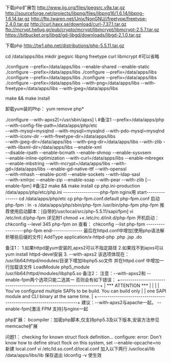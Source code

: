 下载php扩展包
http://www.ijg.org/files/jpegsrc.v9a.tar.gz
http://sourceforge.net/projects/libpng/files/libpng16/1.6.14/libpng-1.6.14.tar.gz
http://ftp.twaren.net/Unix/NonGNU//freetype/freetype-2.4.0.tar.gz
http://curl.haxx.se/download/curl-7.37.1.tar.gz
ftp://mcrypt.hellug.gr/pub/crypto/mcrypt/libmcrypt/libmcrypt-2.5.7.tar.gz
https://bitbucket.org/libgd/gd-libgd/downloads/libgd-2.1.0.tar.gz

下载php
http://tw1.php.net/distributions/php-5.5.11.tar.gz

cd /data/apps/libs
mkdir jpegsrc libpng freetype curl libmcrypt #可以省略

./configure --prefix=/data/apps/libs --enable-shared --enable-static
./configure --prefix=/data/apps/libs 
./configure --prefix=/data/apps/libs
./configure --prefix=/data/apps/libs
./configure --prefix=/data/apps/libs
./configure --prefix=/data/apps/libs --with-png=/data/apps/libs --with-freetype=/data/apps/libs --with-jpeg=/data/apps/libs

make && make install

卸载yum装的Php：
yum remove php*

./configure --with-apxs2[=/usr/sbin/apxs] \ #备注1
--prefix=/data/apps/php \
--with-config-file-path=/data/apps/php/etc \
--with-mysql=mysqlnd --with-mysqli=mysqlnd --with-pdo-mysql=mysqlnd \
--with-iconv-dir --with-freetype-dir=/data/apps/libs \
--with-jpeg-dir=/data/apps/libs --with-png-dir=/data/apps/libs --with-zlib --with-libxml-dir=/data/apps/libs --enable-xml \
--disable-rpath --enable-bcmath --enable-shmop --enable-sysvsem \
--enable-inline-optimization --with-curl=/data/apps/libs --enable-mbregex \
--enable-mbstring --with-mcrypt=/data/apps/libs --with-gd=/data/apps/libs --enable-gd-native-ttf --with-openssl \
--with-mhash --enable-pcntl --enable-sockets --with-ldap-sasl \
--with-xmlrpc --enable-zip --enable-soap --with-pear --with-zlib [--enable-fpm] #备注2
make && make install 
cp php.ini-production /data/apps/php/etc/php.ini
------------------php-fpm nginx用 start---------------
cd /data/apps/php/etc
cp php-fpm.conf.default php-fpm.conf
启动php-fpm :
ln -s /data/apps/php/sbin/php-fpm /usr/bin/php-fpm
php-fpm
推荐使用启动脚本：[自带的/usr/local/src/php-5.5.11/sapi/fpm]
vi /etc/init.d/php-fpm 详见附1
chmod +x /etc/rc.d/init.d/php-fpm
开机启动：
chkconfig --level 345 php-fpm on
查看：
chkconfig --list php-fpm
------------------php-fpm end---------------
最后在httpd.conf中增加[使用php语法解析哪些后缀的文件]
AddType application/x-httpd-php .php .jsp .do

备注1：
1.如果httpd是yum安装的,apxs2可以不指定路径 2.如果找不到apxs可以yum install httpd-devel安装
3. --with-apxs2 该选项体现在：
/usr/lib64/httpd/modules/目录下增加libphp5.so文件
并在httpd.conf 中增加一行加载该文件
LoadModule php5_module        /usr/lib64/httpd/modules/libphp5.so
备注2：
注意：--with-apxs2和 --enable-fpm两个选项只能二选其一 否则会有如下错误：
+--------------------------------------------------------------------+
|                        *** ATTENTION ***                           |
|                                                                    |
| You've configured multiple SAPIs to be build. You can build only   |
| one SAPI module and CLI binary at the same time.                   |
+--------------------------------------------------------------------+
建议：--with-apxs2与apache一起， --enable-fpm[激活 FPM 支持]与nginx一起

php扩展：
bcompiler：加密php脚本,仅支持php5.3及以下版本,安装方法参见memcache扩展

问题1：
checking for known struct flock definition... configure: error: Don't know how to define struct flock on this system, set --enable-opcache=no
新建 local.conf
vi /etc/ld.so.conf.d/local.conf
加入以下两行
/usr/local/lib
/data/apps/libs/lib
保存退出
ldconfig -v 使生效